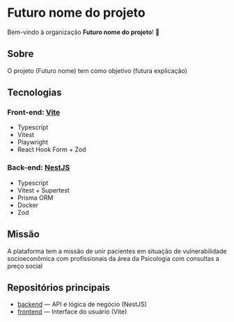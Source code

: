 # Futuro nome do projeto

Bem-vindo à organização **Futuro nome do projeto**! 👋

## Sobre
O projeto (Futuro nome) tem como objetivo (futura explicação)

## Tecnologias

### **Front-end:** [Vite](https://vitejs.dev/)
  - Typescript
  - Vitest
  - Playwright
  - React Hook Form + Zod

### **Back-end:** [NestJS](https://nestjs.com/)
  - Typescript
  - Vitest + Supertest
  - Prisma ORM
  - Docker
  - Zod

## Missão

A plataforma tem a missão de unir pacientes em situação de vulnerabilidade socioeconômica com profissionais da área da Psicologia com consultas a preço social

## Repositórios principais

- [backend](https://github.com/Projeto-Extensao-INFNET/backend) — API e lógica de negócio (NestJS)
- [frontend](https://github.com/Projeto-Extensao-INFNET/frontend) — Interface do usuário (Vite)

